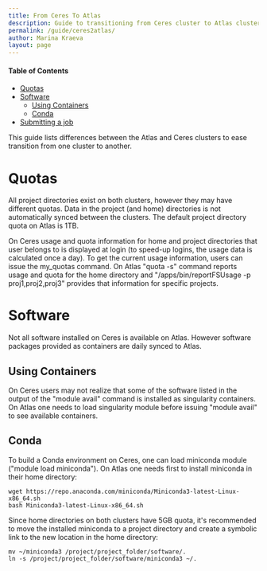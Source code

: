 ```yaml
---
title: From Ceres To Atlas
description: Guide to transitioning from Ceres cluster to Atlas cluster
permalink: /guide/ceres2atlas/
author: Marina Kraeva
layout: page
---
```


#### Table of Contents
* [Quotas](#quotas)
* [Software](#software)
  * [Using Containers](#using-containers)
  * [Conda](#conda) 
* [Submitting a job](#submitting-a-job)

This guide lists differences between the Atlas and Ceres clusters to ease transition from one cluster to another.

# Quotas

All project directories exist on both clusters, however they may have different quotas. Data in the project (and home) directories is not automatically synced between the clusters. The default project directory quota on Atlas is 1TB. 

On Ceres usage and quota information for home and project directories that user belongs to is displayed at login (to speed-up logins, the usage data is calculated once a day). To get the current usage information, users can issue the my_quotas command. On Atlas "quota -s" command reports usage and quota for the home directory and "/apps/bin/reportFSUsage -p proj1,proj2,proj3" provides that information for specific projects.

# Software

Not all software installed on Ceres is available on Atlas. However software packages provided as containers are daily synced to Atlas.

## Using Containers

On Ceres users may not realize that some of the software listed in the output of the "module avail" command is installed as singularity containers. On Atlas one needs to load singularity module before issuing "module avail" to see available containers.

## Conda

To build a Conda environment on Ceres, one can load miniconda module ("module load miniconda"). On Atlas one needs first to install miniconda in their home directory:

```
wget https://repo.anaconda.com/miniconda/Miniconda3-latest-Linux-x86_64.sh
bash Miniconda3-latest-Linux-x86_64.sh
```

Since home directories on both clusters have 5GB quota, it's recommended to move the installed miniconda to a project directory and create a symbolic link to the new location in the home directory:

```
mv ~/miniconda3 /project/project_folder/software/.
ln -s /project/project_folder/software/miniconda3 ~/.
```


